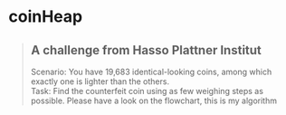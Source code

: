 # coinHeap
 > ## A challenge from Hasso Plattner Institut
 > Scenario: You have 19,683 identical-looking coins, among which exactly one is lighter than the others.  
 > Task: Find the counterfeit coin using as few weighing steps as possible. 
 > Please have a look on the flowchart, this is my algorithm 
